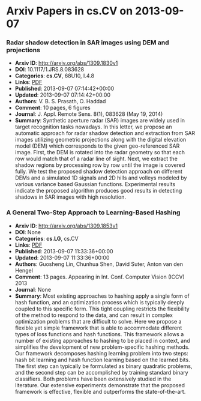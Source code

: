 # Arxiv Papers in cs.CV on 2013-09-07
### Radar shadow detection in SAR images using DEM and projections
- **Arxiv ID**: http://arxiv.org/abs/1309.1830v1
- **DOI**: 10.1117/1.JRS.8.083628
- **Categories**: **cs.CV**, 68U10, I.4.8
- **Links**: [PDF](http://arxiv.org/pdf/1309.1830v1)
- **Published**: 2013-09-07 07:14:42+00:00
- **Updated**: 2013-09-07 07:14:42+00:00
- **Authors**: V. B. S. Prasath, O. Haddad
- **Comment**: 10 pages, 6 figures
- **Journal**: J. Appl. Remote Sens. 8(1), 083628 (May 19, 2014)
- **Summary**: Synthetic aperture radar (SAR) images are widely used in target recognition tasks nowadays. In this letter, we propose an automatic approach for radar shadow detection and extraction from SAR images utilizing geometric projections along with the digital elevation model (DEM) which corresponds to the given geo-referenced SAR image. First, the DEM is rotated into the radar geometry so that each row would match that of a radar line of sight. Next, we extract the shadow regions by processing row by row until the image is covered fully. We test the proposed shadow detection approach on different DEMs and a simulated 1D signals and 2D hills and volleys modeled by various variance based Gaussian functions. Experimental results indicate the proposed algorithm produces good results in detecting shadows in SAR images with high resolution.



### A General Two-Step Approach to Learning-Based Hashing
- **Arxiv ID**: http://arxiv.org/abs/1309.1853v1
- **DOI**: None
- **Categories**: **cs.LG**, cs.CV
- **Links**: [PDF](http://arxiv.org/pdf/1309.1853v1)
- **Published**: 2013-09-07 11:33:36+00:00
- **Updated**: 2013-09-07 11:33:36+00:00
- **Authors**: Guosheng Lin, Chunhua Shen, David Suter, Anton van den Hengel
- **Comment**: 13 pages. Appearing in Int. Conf. Computer Vision (ICCV) 2013
- **Journal**: None
- **Summary**: Most existing approaches to hashing apply a single form of hash function, and an optimization process which is typically deeply coupled to this specific form. This tight coupling restricts the flexibility of the method to respond to the data, and can result in complex optimization problems that are difficult to solve. Here we propose a flexible yet simple framework that is able to accommodate different types of loss functions and hash functions. This framework allows a number of existing approaches to hashing to be placed in context, and simplifies the development of new problem-specific hashing methods. Our framework decomposes hashing learning problem into two steps: hash bit learning and hash function learning based on the learned bits. The first step can typically be formulated as binary quadratic problems, and the second step can be accomplished by training standard binary classifiers. Both problems have been extensively studied in the literature. Our extensive experiments demonstrate that the proposed framework is effective, flexible and outperforms the state-of-the-art.



